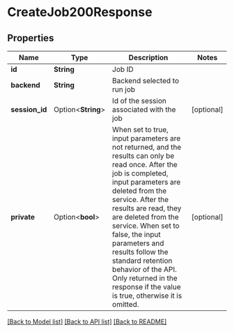 # CreateJob200Response

## Properties

Name | Type | Description | Notes
------------ | ------------- | ------------- | -------------
**id** | **String** | Job ID | 
**backend** | **String** | Backend selected to run job | 
**session_id** | Option<**String**> | Id of the session associated with the job | [optional]
**private** | Option<**bool**> | When set to true, input parameters are not returned, and the results can only be read once. After the job is completed, input parameters are deleted from the service. After the results are read, they are deleted from the service. When set to false, the input parameters and results follow the standard retention behavior of the API. Only returned in the response if the value is true, otherwise it is omitted. | [optional]

[[Back to Model list]](../README.md#documentation-for-models) [[Back to API list]](../README.md#documentation-for-api-endpoints) [[Back to README]](../README.md)


